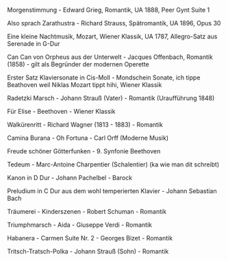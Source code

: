 Morgenstimmung - Edward Grieg, Romantik, UA 1888, Peer Gynt Suite 1

Also sprach Zarathustra - Richard Strauss, Spätromantik, UA 1896, Opus 30

Eine kleine Nachtmusik, Mozart, Wiener Klassik, UA 1787, Allegro-Satz aus Serenade in G-Dur

Can Can von Orpheus aus der Unterwelt - Jacques Offenbach, Romantik (1858) - gilt als Begründer der modernen Operette

Erster Satz Klaviersonate in Cis-Moll - Mondschein Sonate, ich tippe Beathoven weil Niklas Mozart tippt hihi, Wiener Klassik

Radetzki Marsch - Johann Strauß (Vater) - Romantik (Uraufführung 1848)

Für Elise - Beethoven - Wiener Klassik

Walkürenritt - Richard Wagner (1813 - 1883) - Romantik

Camina Burana - Oh Fortuna - Carl Orff (Moderne Musik)

Freude schöner Götterfunken - 9. Synfonie Beethoven

Tedeum - Marc-Antoine Charpentier (Schalentier) (ka wie man dit schreibt)

Kanon in D Dur - Johann Pachelbel - Barock

Preludium in C Dur aus dem wohl temperierten Klavier - Johann Sebastian Bach

Träumerei - Kinderszenen - Robert Schuman - Romantik

Triumphmarsch - Aida - Giuseppe Verdi - Romantik

Habanera - Carmen Suite Nr. 2 - Georges Bizet - Romantik

Tritsch-Tratsch-Polka - Johann Strauß (Sohn) - Romantik
